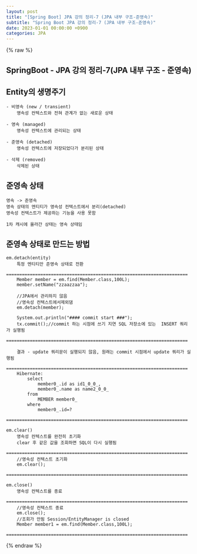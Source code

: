 ```yaml
---
layout: post
title: "[Spring Boot] JPA 강의 정리-7 (JPA 내부 구조-준영속)"
subtitle: "Spring Boot JPA 강의 정리-7 (JPA 내부 구조-준영속)"
date: 2023-01-01 00:00:00 +0900
categories: JPA
---
```

{% raw %}
## SpringBoot - JPA 강의 정리-7(JPA 내부 구조 - 준영속)  
  
## Entity의 생명주기  
  
	- 비영속 (new / transient)  
		영속성 컨텍스트와 전혀 관계가 없는 새로운 상태  
  
	- 영속 (managed)  
		영속성 컨텍스트에 관리되는 상태  
  
	- 준영속 (detached)  
		영속성 컨텍스트에 저장되었다가 분리된 상태  
  
	- 삭제 (removed)  
		삭제된 상태  
  
## 준영속 상태  
	영속 -> 준영속  
	영속 상태의 엔티티가 영속성 컨텍스트에서 분리(detached)  
	영속성 컨텍스트가 제공하는 기능을 사용 못함  
  
	1차 캐시에 올라간 상태는 영속 상태임  
  
## 준영속 상태로 만드는 방법  
	em.detach(entity)  
		특정 엔티티만 준영속 상태로 전환  
		=====================================================================  
		Member member = em.find(Member.class,100L);  
		member.setName("zzaazzaa");  
  
		//JPA에서 관리하지 않음  
		//영속성 컨텍스트에서제외댐  
		em.detach(member);  
  
		System.out.println("#### commit start ###");  
		tx.commit();//commit 하는 시점에 쓰기 지연 SQL 저장소에 있는  INSERT 쿼리가 실행됨  
		=====================================================================  
  
		결과 - update 쿼리문이 실행되지 않음, 원래는 commit 시점에서 update 쿼리가 실행됨  
		=====================================================================  
		Hibernate:  
			select  
				member0_.id as id1_0_0_,  
				member0_.name as name2_0_0_  
			from  
				MEMBER member0_  
			where  
				member0_.id=?  
		=====================================================================  
  
	em.clear()  
		영속성 컨텍스트를 완전히 초기화  
		clear 후 같은 값을 조회하면 SQL이 다시 실행됨  
		=====================================================================  
		//영속성 컨텍스트 초기화  
		em.clear();  
		=====================================================================  
  
	em.close()  
		영속성 컨텍스트를 종료  
		=====================================================================  
		//영속성 컨텍스트 종료  
		em.close();  
		//조회가 안됨 Session/EntityManager is closed  
		Member member1 = em.find(Member.class,100L);  
		=====================================================================  
  

{% endraw %}
